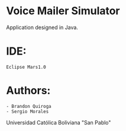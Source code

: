 # Voice Mailer Simulator

Application designed in Java.

# IDE: 
    Eclipse Mars1.0

# Authors: 
    - Brandon Quiroga
    - Sergio Morales

Universidad Católica Boliviana "San Pablo"